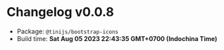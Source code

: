 # Changelog v0.0.8

- Package: `@tinijs/bootstrap-icons`
- Build time: **Sat Aug 05 2023 22:43:35 GMT+0700 (Indochina Time)**

